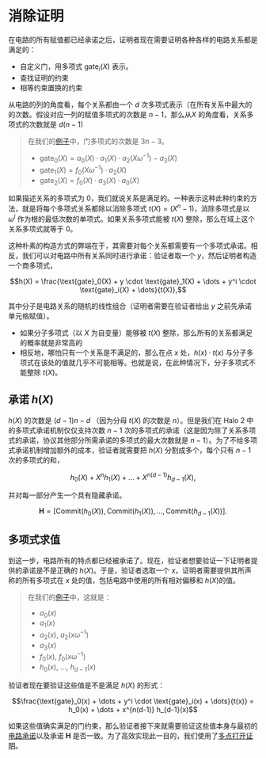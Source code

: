# 消除证明

在电路的所有赋值都已经承诺之后，证明者现在需要证明各种各样的电路关系都是满足的：

- 自定义门，用多项式 $\text{gate}_i(X)$ 表示。
- 查找证明的约束
- 相等约束置换的约束

从电路的列的角度看，每个关系都由一个 $d$ 次多项式表示（在所有关系中最大的的次数。假设对应一列的赋值多项式的次数是 $n - 1$，那么从$X$ 的角度看，关系多项式的次数就是 $d(n - 1)$

> 在我们的[例子](../proving-system.md#example)中，门多项式的次数是 $3n - 3$。
>
> - $\text{gate}_0(X) = a_0(X) \cdot a_1(X) \cdot a_2(X \omega^{-1}) - a_3(X)$
> - $\text{gate}_1(X) = f_0(X \omega^{-1}) \cdot a_2(X)$
> - $\text{gate}_2(X) = f_0(X) \cdot a_3(X) \cdot a_0(X)$

如果描述关系的多项式为 $0$，我们就说关系是满足的。一种表示这种此种约束的方法，就是将每个多项式关系都除以消除多项式 $t(X) = (X^n - 1)$，消除多项式是以 $\omega^i$ 作为根的最低次数的单项式。如果关系多项式能被 $t(X)$ 整除，那么在域上这个关系多项式就等于 $0$。

这种朴素的构造方式的弊端在于，其需要对每个关系都需要有一个多项式承诺。相反，我们可以对电路中所有关系同时进行承诺：验证者取一个 $y$，然后证明者构造一个商多项式，

$$h(X) = \frac{\text{gate}_0(X) + y \cdot \text{gate}_1(X) + \dots + y^i \cdot \text{gate}_i(X) + \dots}{t(X)},$$

其中分子是电路关系的随机的线性组合（证明者需要在验证者给出 $y$ 之前先承诺单元格赋值）。

- 如果分子多项式（以 $X$ 为自变量）能够被 $t(X)$ 整除，那么所有的关系都满足的概率就是非常高的
- 相反地，哪怕只有一个关系是不满足的，那么在点 $x$ 处，$h(x) \cdot t(x)$ 与分子多项式在该处的值就几乎不可能相等。也就是说，在此种情况下，分子多项式不能整除 $t(X)$。

## 承诺 $h(X)$

$h(X)$ 的次数是 $(d - 1)n - d$ （因为分母 $t(X)$ 的次数是 $n$）。但是我们在 Halo 2 中的多项式承诺机制仅仅支持次数 $n - 1$ 次的多项式的承诺（这是因为除了关系多项式的承诺，协议其他部分所需承诺的多项式的最大次数就是 $n - 1$）。为了不给多项式承诺机制增加额外的成本，验证者就需要把 $h(X)$ 分割成多个，每个只有 $n - 1$ 次的多项式的和，

$$h_0(X) + X^n h_1(X) + \dots + X^{n(d-1)} h_{d-1}(X),$$

并对每一部分产生一个具有隐藏承诺。

$$\mathbf{H} = [\text{Commit}(h_0(X)), \text{Commit}(h_1(X)), \dots, \text{Commit}(h_{d-1}(X))].$$

## 多项式求值

到这一步，电路所有的特点都已经被承诺了。现在，验证者想要验证一下证明者提供的承诺是不是正确的 $h(X)$。于是，验证者选取一个 $x$，证明者需要提供其所声称的所有多项式在 $x$ 处的值，包括电路中使用的所有相对偏移和 $h(X)$的值。

> 在我们的[例子](../proving-system.md#example)中，这就是：
>
> - $a_0(x)$
> - $a_1(x)$
> - $a_2(x)$, $a_2(x \omega^{-1})$
> - $a_3(x)$
> - $f_0(x)$, $f_0(x \omega^{-1})$
> - $h_0(x)$, ..., $h_{d-1}(x)$

验证者现在要验证这些值是不是满足 $h(X)$ 的形式：

$$\frac{\text{gate}_0(x) + \dots + y^i \cdot \text{gate}_i(x) + \dots}{t(x)} = h_0(x) + \dots + x^{n(d-1)} h_{d-1}(x)$$

如果这些值确实满足的门约束，那么验证者接下来就需要验证这些值本身与最初的[电路承诺](circuit-commitments.md)以及承诺 $\mathbf{H}$ 是否一致。为了高效实现此一目的，我们使用了[多点打开证明](multipoint-opening.md)。
